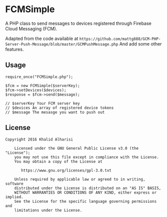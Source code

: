 FCMSimple
===
A PHP class to send messages to devices registered through Firebase Cloud Messaging (FCM).

Adapted from the code available at `https://github.com/mattg888/GCM-PHP-Server-Push-Message/blob/master/GCMPushMessage.php`
And add some other features.

Usage
---
```
require_once("FCMSimple.php");

$fcm = new FCMSimple($serverKey);
$fcm->setDevices($devices);
$response = $fcm->send($message);

// $serverKey Your FCM server key
// $devices An array of registered device tokens
// $message The mesasge you want to push out
```

License
---
```
Copyright 2016 Khalid Alharisi

    Licensed under the GNU General Public License v3.0 (the "License");
    you may not use this file except in compliance with the License.
    You may obtain a copy of the License at

       https://www.gnu.org/licenses/gpl-3.0.txt

    Unless required by applicable law or agreed to in writing, software
    distributed under the License is distributed on an "AS IS" BASIS,
    WITHOUT WARRANTIES OR CONDITIONS OF ANY KIND, either express or implied.
    See the License for the specific language governing permissions and
    limitations under the License.
```
